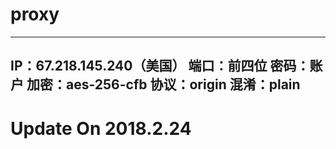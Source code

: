 # proxy
----------------------
IP：67.218.145.240（美国）
端口：前四位
密码：账户
加密：aes-256-cfb
协议：origin
混淆：plain
----------------------
# Update On 2018.2.24
